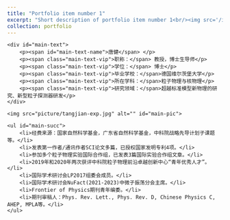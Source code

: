 ```yaml
---
title: "Portfolio item number 1"
excerpt: "Short description of portfolio item number 1<br/><img src='/images/500x300.png'>"
collection: portfolio
---
```


<div id="main">

    <div id="main-text">
        <p><span id="main-text-name">唐健</span> </p>
        <p><span class="main-text-vip">职称：</span> 教授，博士生导师</p>
        <p><span class="main-text-vip">学位：</span> 博士</p>
        <p><span class="main-text-vip">毕业学校：</span>德国维尔茨堡大学</p>
        <p><span class="main-text-vip">所在学科：</span>粒子物理与核物理</p>
        <p><span class="main-text-vip">研究领域：</span>超越标准模型新物理的研究、新型粒子探测器研发</p>
    </div>

    <img src="picture/tangjian-exp.jpg" alt="" id="main-pic">

    <ul id="main-succ">
        <li>经费来源：国家自然科学基金，广东省自然科学基金，中科院战略先导计划子课题等。</li>
        <li>发表第一作者/通讯作者SCI论文多篇，已授权国家发明专利4项。</li>
        <li>参加多个粒子物理实验国际合作组，已发表3篇国际实验合作组文章。</li>
        <li>2019年和2020年两次获评中科院粒子物理前沿卓越创新中心“青年优秀人才”。</li>
        <li>国际学术研讨会LP2017组委会成员。</li>
        <li>国际学术研讨会NuFact(2021-2023)中微子振荡分会主席。</li>
        <li>Frontier of Physics期刊青年编委。</li>
        <li>期刊审稿人：Phys. Rev. Lett., Phys. Rev. D, Chinese Physics C, AHEP, MPLA等。</li>
    </ul>
</div>